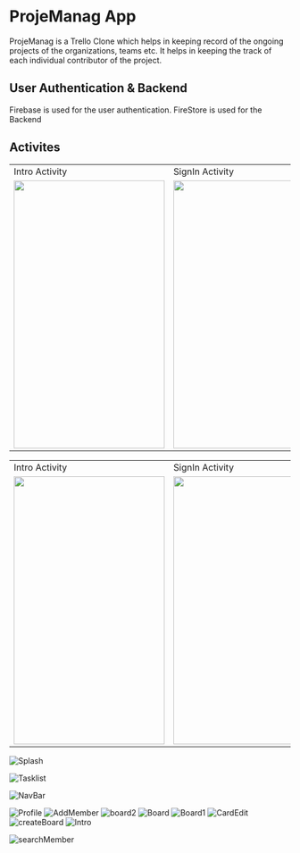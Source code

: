 # ProjeManag App
ProjeManag is a Trello Clone which helps in keeping record of the ongoing projects of the organizations, teams etc. It
helps in keeping the track of each individual contributor of the project.

## User Authentication & Backend 
Firebase is used for the user authentication.
FireStore is used for the Backend

## Activites
<table>
  <tr>
    <td>Intro Activity</td>
     <td>SignIn Activity</td>
     <td>SignUp Activity</td>
  </tr>
  <tr>
    <td><img src="https://user-images.githubusercontent.com/64521665/185557508-2eaff6c2-659d-4303-a453-df3d931177d8.jpg" width=270 height=480></td>
    <td><img src="https://user-images.githubusercontent.com/64521665/185558358-d064af39-eacf-46ad-be61-0921434d289a.jpg" width=270 height=480></td>
    <td><img src="https://user-images.githubusercontent.com/64521665/185558435-faffa08c-9611-4d70-84a8-ab9e88e69810.jpg" width=270 height=480></td>
  </tr>
 </table>
 
 <table>
  <tr>
    <td>Intro Activity</td>
     <td>SignIn Activity</td>
     <td>SignUp Activity</td>
  </tr>
  <tr>
    <td><img src="https://user-images.githubusercontent.com/64521665/185563037-324de969-a544-4792-b516-624d3566eaf8.jpg" width=270 height=480></td>
    <td><img src="https://user-images.githubusercontent.com/64521665/185563069-35c5dfc6-7d8d-4b73-ad92-64267bac6a67.jpg" width=270 height=480></td>
    <td><img src="https://user-images.githubusercontent.com/64521665/185563094-e42d665e-06b3-495b-9d81-0b4c780780fc" width=270 height=480></td>
  </tr>
 </table>
 
 
 
 

![Splash](https://user-images.githubusercontent.com/64521665/185563037-324de969-a544-4792-b516-624d3566eaf8.jpg)

![Tasklist](https://user-images.githubusercontent.com/64521665/185563069-35c5dfc6-7d8d-4b73-ad92-64267bac6a67.jpg)

![NavBar](https://user-images.githubusercontent.com/64521665/185563094-e42d665e-06b3-495b-9d81-0b4c780780fc.jpg)

![Profile](https://user-images.githubusercontent.com/64521665/185563121-0e1e4a5d-3ca0-454d-b52e-bb1fb6617a70.jpg)
![AddMember](https://user-images.githubusercontent.com/64521665/185563171-2a83ab65-8a67-4e78-9c18-2981a205e9a9.jpg)
![board2](https://user-images.githubusercontent.com/64521665/185563185-0e9b84e4-de87-44ca-ba8a-9885a2a70f53.jpg)
![Board](https://user-images.githubusercontent.com/64521665/185563189-7e137367-614c-45f9-8666-b4b9377ebddb.jpg)
![Board1](https://user-images.githubusercontent.com/64521665/185563193-ae53df05-d430-492c-9294-23fa4074cdd6.jpg)
![CardEdit](https://user-images.githubusercontent.com/64521665/185563195-ed351c10-07f8-47cf-9281-00361509de89.jpg)
![createBoard](https://user-images.githubusercontent.com/64521665/185563196-753395b5-ef5d-4732-9c0f-347a87753f35.jpg)
![Intro](https://user-images.githubusercontent.com/64521665/185563201-4eeeec94-45b8-4390-b55c-ae9cdfa3d021.jpg)

![searchMember](https://user-images.githubusercontent.com/64521665/185563238-6a6b0fa6-a27c-4ea1-8728-f413a8c23482.jpg)










